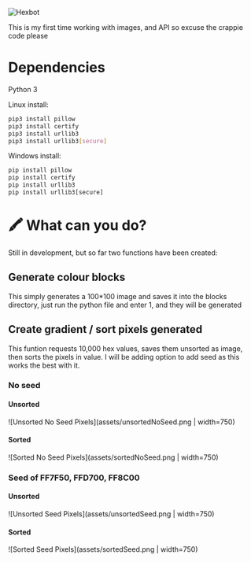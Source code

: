 ![Hexbot](https://user-images.githubusercontent.com/212941/59163439-23c05900-8ab6-11e9-8764-977334c7bba8.png)

This is my first time working with images, and API so excuse the crappie code please

# Dependencies

Python 3

Linux install:

```bash
pip3 install pillow
pip3 install certify
pip3 install urllib3
pip3 install urllib3[secure]
```

Windows install:

```cmd
pip install pillow
pip install certify
pip install urllib3
pip install urllib3[secure]
```

# 🖍 What can you do?

Still in development, but so far two functions have been created:

## Generate colour blocks

This simply generates a 100*100 image and saves it into the blocks directory, just run the python file and enter 1, and they will be generated

## Create gradient / sort pixels generated

This funtion requests 10,000 hex values, saves them unsorted as image, then sorts the pixels in value. I will be adding option to add seed as this works the best with it.

### No seed

#### Unsorted
![Unsorted No Seed Pixels](assets/unsortedNoSeed.png | width=750)

#### Sorted
![Sorted No Seed Pixels](assets/sortedNoSeed.png | width=750)

### Seed of FF7F50, FFD700, FF8C00

#### Unsorted
![Unsorted Seed Pixels](assets/unsortedSeed.png | width=750)

#### Sorted
![Sorted Seed Pixels](assets/sortedSeed.png | width=750)
